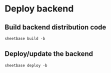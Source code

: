 # Deploy backend

## Build backend distribution code

`sheetbase build -b`

## Deploy/update the backend

`sheetbase deploy -b`